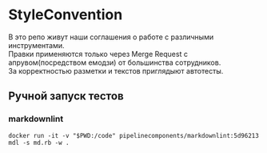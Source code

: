 # StyleConvention

В это репо живут наши соглашения о работе с различными инструментами.  
Правки применяются только через Merge Request с апрувом(посредством емодзи) от большинства сотрудников.  
За корректностью разметки и текстов приглядыют автотесты.

## Ручной запуск тестов

### markdownlint

`docker run -it -v "$PWD:/code" pipelinecomponents/markdownlint:5d96213 mdl -s md.rb -w .`
